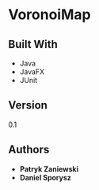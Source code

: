 # VoronoiMap

## Built With

* Java
* JavaFX
* JUnit


## Version

0.1

## Authors

* **Patryk Zaniewski**
* **Daniel Sporysz**  
